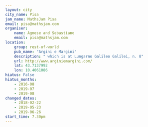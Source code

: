 ```yaml
---
layout: city                                           
city_name: Pisa
jam_name: MathsJam Pisa
email: pisa@mathsjam.com
organiser:
    name: Agnese and Sebastiano
    email: pisa@mathsjam.com
location:
    group: rest-of-world
    pub_name: "Argini e Margini"
    description: " which is at Lungarno Galileo Galilei, n. 8"
    url: http://www.arginiemargini.com/
    lat: 43.7137992
    lon: 10.4061086
hiatus: False
hiatus_months:
    - 2016-08
    - 2019-07
    - 2019-08
changed_dates:
    - 2018-02-22
    - 2019-05-23
    - 2019-06-26
start_time: 7.30pm
---
```

